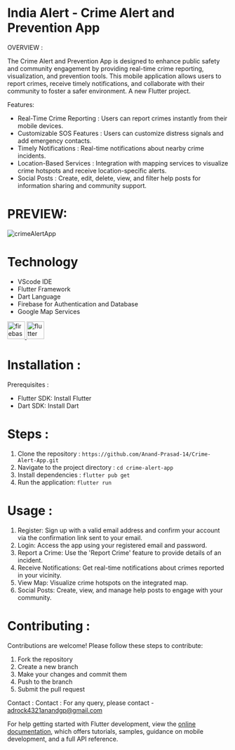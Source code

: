 # India Alert - Crime Alert and Prevention App

OVERVIEW : 

The Crime Alert and Prevention App is designed to enhance public safety and community engagement by providing real-time crime reporting, visualization, and prevention tools. This mobile application allows users to report crimes, receive timely notifications, and collaborate with their community to foster a safer environment.
A new Flutter project.

Features:
- Real-Time Crime Reporting : Users can report crimes instantly from their mobile devices.
- Customizable SOS Features : Users can customize distress signals and add emergency contacts.
- Timely Notifications : Real-time notifications about nearby crime incidents.
- Location-Based Services :  Integration with mapping services to visualize crime hotspots and receive location-specific alerts.
- Social Posts : Create, edit, delete, view, and filter help posts for information sharing and community support.

# PREVIEW: 
![crimeAlertApp](https://github.com/Anand-Prasad-14/Crime-Alert-App/assets/118905953/fc427ac2-7835-4a02-a25d-4a0f6b737361)



# Technology
- VScode IDE
- Flutter Framework
- Dart Language
- Firebase for Authentication and Database
- Google Map Services
<p align="left">  <a href="https://firebase.google.com/" target="_blank" rel="noreferrer"> <img src="https://www.vectorlogo.zone/logos/firebase/firebase-icon.svg" alt="firebase" width="40" height="40"/> </a> 
<a href="https://flutter.dev" target="_blank" rel="noreferrer"> <img src="https://www.vectorlogo.zone/logos/flutterio/flutterio-icon.svg" alt="flutter" width="40" height="40"/> </a></p>

# Installation : 

Prerequisites : 
- Flutter SDK: Install Flutter
- Dart SDK: Install Dart

# Steps : 
1. Clone the repository :
   `https://github.com/Anand-Prasad-14/Crime-Alert-App.git`
2. Navigate to the project directory : 
   `cd crime-alert-app`
3. Install dependencies :
   `flutter pub get`
4. Run the application:
   `flutter run`
   
# Usage : 
1. Register: Sign up with a valid email address and confirm your account via the confirmation link sent to your email.
2. Login: Access the app using your registered email and password.
3. Report a Crime: Use the 'Report Crime' feature to provide details of an incident.
4. Receive Notifications: Get real-time notifications about crimes reported in your vicinity.
5. View Map: Visualize crime hotspots on the integrated map.
6. Social Posts: Create, view, and manage help posts to engage with your community.

# Contributing : 
Contributions are welcome! Please follow these steps to contribute:
1. Fork the repository
2. Create a new branch
3. Make your changes and commit them
4. Push to the branch
5. Submit the pull request 


Contact : 
Contact : For any query, please contact - adrock4321anandgp@gmail.com

For help getting started with Flutter development, view the
[online documentation](https://docs.flutter.dev/), which offers tutorials,
samples, guidance on mobile development, and a full API reference.

